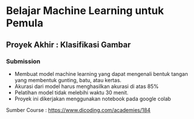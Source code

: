 # Belajar Machine Learning untuk Pemula

## Proyek Akhir : Klasifikasi Gambar

### Submission 
- Membuat model machine learning yang dapat mengenali bentuk tangan yang membentuk gunting, batu, atau kertas.
- Akurasi dari model harus menghasilkan akurasi di atas 85%
- Pelatihan model tidak melebihi waktu 30 menit.
- Proyek ini dikerjakan menggunakan notebook pada google colab

Sumber Course : https://www.dicoding.com/academies/184


